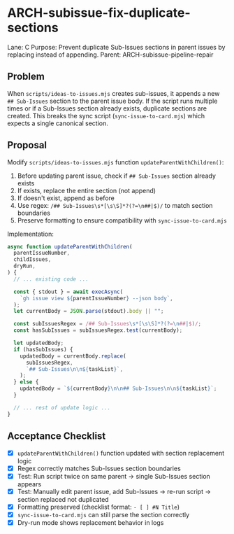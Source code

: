 # ARCH-subissue-fix-duplicate-sections

Lane: C
Purpose: Prevent duplicate Sub-Issues sections in parent issues by replacing instead of appending.
Parent: ARCH-subissue-pipeline-repair

## Problem

When `scripts/ideas-to-issues.mjs` creates sub-issues, it appends a new `## Sub-Issues` section to the parent issue body. If the script runs multiple times or if a Sub-Issues section already exists, duplicate sections are created. This breaks the sync script (`sync-issue-to-card.mjs`) which expects a single canonical section.

## Proposal

Modify `scripts/ideas-to-issues.mjs` function `updateParentWithChildren()`:

1. Before updating parent issue, check if `## Sub-Issues` section already exists
2. If exists, replace the entire section (not append)
3. If doesn't exist, append as before
4. Use regex: `/## Sub-Issues\s*[\s\S]*?(?=\n##|$)/` to match section boundaries
5. Preserve formatting to ensure compatibility with `sync-issue-to-card.mjs`

Implementation:

```javascript
async function updateParentWithChildren(
  parentIssueNumber,
  childIssues,
  dryRun,
) {
  // ... existing code ...

  const { stdout } = await execAsync(
    `gh issue view ${parentIssueNumber} --json body`,
  );
  let currentBody = JSON.parse(stdout).body || "";

  const subIssuesRegex = /## Sub-Issues\s*[\s\S]*?(?=\n##|$)/;
  const hasSubIssues = subIssuesRegex.test(currentBody);

  let updatedBody;
  if (hasSubIssues) {
    updatedBody = currentBody.replace(
      subIssuesRegex,
      `## Sub-Issues\n\n${taskList}`,
    );
  } else {
    updatedBody = `${currentBody}\n\n## Sub-Issues\n\n${taskList}`;
  }

  // ... rest of update logic ...
}
```

## Acceptance Checklist

- [x] `updateParentWithChildren()` function updated with section replacement logic
- [x] Regex correctly matches Sub-Issues section boundaries
- [x] Test: Run script twice on same parent → single Sub-Issues section appears
- [x] Test: Manually edit parent issue, add Sub-Issues → re-run script → section replaced not duplicated
- [x] Formatting preserved (checklist format: `- [ ] #N Title`)
- [x] `sync-issue-to-card.mjs` can still parse the section correctly
- [x] Dry-run mode shows replacement behavior in logs
